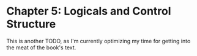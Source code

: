 # Chapter 5: Logicals and Control Structure

This is another TODO, as I'm currently optimizing my time for getting into the meat of the book's text.